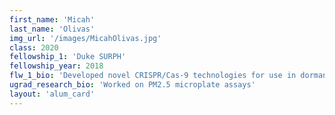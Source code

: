 ```yaml
---
first_name: 'Micah'
last_name: 'Olivas'
img_url: '/images/MicahOlivas.jpg'
class: 2020
fellowship_1: 'Duke SURPH'
fellowship_year: 2018
flw_1_bio: 'Developed novel CRISPR/Cas-9 technologies for use in dormant cancer cells therapy/diagnostics.'
ugrad_research_bio: 'Worked on PM2.5 microplate assays'
layout: 'alum_card'
---
```


